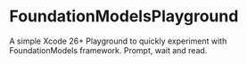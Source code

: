 # FoundationModelsPlayground
A simple Xcode 26+ Playground to quickly experiment with FoundationModels framework. Prompt, wait and read.
